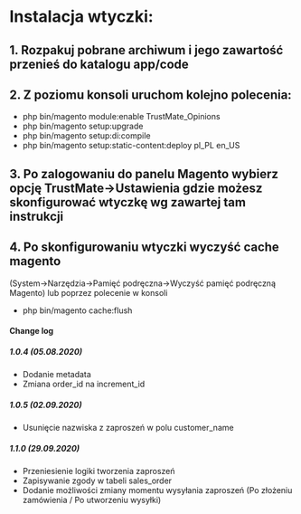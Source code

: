 # Instalacja wtyczki:

## 1. Rozpakuj pobrane archiwum i jego zawartość przenieś do katalogu app/code

## 2. Z poziomu konsoli uruchom kolejno polecenia:
  * php bin/magento module:enable TrustMate_Opinions
  * php bin/magento setup:upgrade
  * php bin/magento setup:di:compile
  * php bin/magento setup:static-content:deploy pl_PL en_US
  
## 3. Po zalogowaniu do panelu Magento wybierz opcję TrustMate->Ustawienia gdzie możesz skonfigurować wtyczkę wg zawartej tam instrukcji

## 4. Po skonfigurowaniu wtyczki wyczyść cache magento
(System->Narzędzia->Pamięć podręczna->Wyczyść pamięć podręczną Magento) lub poprzez polecenie w konsoli
  * php bin/magento cache:flush

#### Change log

##### 1.0.4 (05.08.2020)
- Dodanie metadata
- Zmiana order_id na increment_id

##### 1.0.5 (02.09.2020)
- Usunięcie nazwiska z zaproszeń w polu customer_name

##### 1.1.0 (29.09.2020)
- Przeniesienie logiki tworzenia zaproszeń
- Zapisywanie zgody w tabeli sales_order
- Dodanie możliwości zmiany momentu wysyłania zaproszeń (Po złożeniu zamówienia / Po utworzeniu wysyłki)